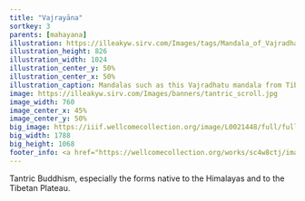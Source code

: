 ```yaml
---
title: "Vajrayāna"
sortkey: 3
parents: [mahayana]
illustration: https://illeakyw.sirv.com/Images/tags/Mandala_of_Vajradhatu.jpeg
illustration_height: 826
illustration_width: 1024
illustration_center_y: 50%
illustration_center_x: 50%
illustration_caption: Mandalas such as this Vajradhatu mandala from Tibet are full of iconographic meaning. They are used as visual meditation guides in certain tantric practices.
image: https://illeakyw.sirv.com/Images/banners/tantric_scroll.jpg
image_width: 760
image_center_x: 45%
image_center_y: 50%
big_image: https://iiif.wellcomecollection.org/image/L0021448/full/full/0/default.jpg
big_width: 1788
big_height: 1068
footer_info: <a href="https://wellcomecollection.org/works/sc4w8ctj/images?id=yq9fnjat">Wellcome Library</a>, <a href="https://creativecommons.org/licenses/by/4.0">CC BY 4.0</a>
---
```


Tantric Buddhism, especially the forms native to the Himalayas and to the Tibetan Plateau.

